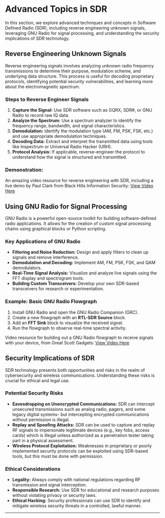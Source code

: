 # Advanced Topics in SDR

In this section, we explore advanced techniques and concepts in Software Defined Radio (SDR), including reverse engineering unknown signals, leveraging GNU Radio for signal processing, and understanding the security implications of SDR technology.

## Reverse Engineering Unknown Signals

Reverse engineering signals involves analyzing unknown radio frequency transmissions to determine their purpose, modulation scheme, and underlying data structure. This process is useful for decoding proprietary protocols, identifying potential security vulnerabilities, and learning more about the electromagnetic spectrum.

### Steps to Reverse Engineer Signals

1. **Capture the Signal:** Use SDR software such as GQRX, SDR#, or GNU Radio to record raw IQ data.
2. **Analyze the Spectrum:** Use a spectrum analyzer to identify the frequency range, bandwidth, and signal characteristics.
3. **Demodulation:** Identify the modulation type (AM, FM, PSK, FSK, etc.) and use appropriate demodulation techniques.
4. **Decoding Data:** Extract and interpret the transmitted data using tools like Inspectrum or Universal Radio Hacker (URH).
5. **Protocol Analysis:** If applicable, reverse-engineer the protocol to understand how the signal is structured and transmitted.

### Demonstration:
An amazing video resource for reverse engineering with SDR, including a live demo by Paul Clark from Black Hills Information Security: [View Video Here](https://www.youtube.com/watch?v=hT_tu1CzJv4)

## Using GNU Radio for Signal Processing

GNU Radio is a powerful open-source toolkit for building software-defined radio applications. It allows for the creation of custom signal processing chains using graphical blocks or Python scripting.

### Key Applications of GNU Radio

- **Filtering and Noise Reduction:** Design and apply filters to clean up signals and remove interference.
- **Demodulation and Decoding:** Implement AM, FM, PSK, FSK, and QAM demodulators.
- **Real-Time Signal Analysis:** Visualize and analyze live signals using the FFT display and spectrogram tools.
- **Building Custom Transceivers:** Develop your own SDR-based transceivers for research or experimentation.

### Example: Basic GNU Radio Flowgraph

1. Install GNU Radio and open the GNU Radio Companion (GRC).
2. Create a new flowgraph with an **RTL-SDR Source** block.
3. Add an **FFT Sink** block to visualize the received signal.
4. Run the flowgraph to observe real-time spectral activity.

Video resource for building out a GNU Radio flowgraph to receive signals with your device, from Great Scott Gadgets:
[View Video Here](https://www.youtube.com/watch?v=BeeSN14JUYU)
## Security Implications of SDR

SDR technology presents both opportunities and risks in the realm of cybersecurity and wireless communications. Understanding these risks is crucial for ethical and legal use.

### Potential Security Risks

- **Eavesdropping on Unencrypted Communications:** SDR can intercept unsecured transmissions such as analog radio, pagers, and some legacy digital systems- but intercepting encrypted communications without permission is illegal.
- **Replay and Spoofing Attacks:** SDR can be used to capture and replay RF signals to impersonate legitimate devices (e.g., key fobs, access cards) which is illegal unless authorized as a penetration tester taking part in a physical assessment.
- **Wireless Protocol Exploitation:** Weaknesses in proprietary or poorly implemented security protocols can be exploited using SDR-based tools, but this must be done with permission.

### Ethical Considerations

- **Legality:** Always comply with national regulations regarding RF transmission and signal interception.
- **Responsible Research:** Use SDR for educational and research purposes without violating privacy or security laws.
- **Ethical Hacking:** Security professionals can use SDR to identify and mitigate wireless security threats in a controlled, lawful manner.

---

